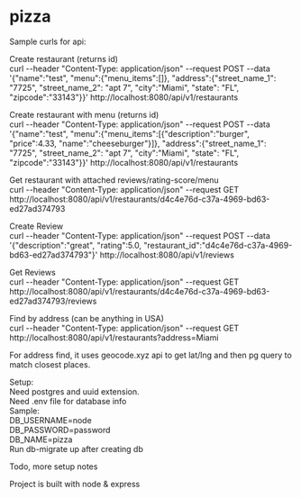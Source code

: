 # pizza

Sample curls for api:


Create restaurant (returns id)\
curl --header "Content-Type: application/json"   --request POST   --data '{"name":"test", "menu":{"menu_items":[]}, "address":{"street_name_1": "7725", "street_name_2": "apt 7", "city":"Miami", "state": "FL", "zipcode":"33143"}}'   http://localhost:8080/api/v1/restaurants 


Create restaurant with menu (returns id)\
curl --header "Content-Type: application/json"   --request POST   --data '{"name":"test", "menu":{"menu_items":[{"description":"burger", "price":4.33, "name":"cheeseburger"}]}, "address":{"street_name_1": "7725", "street_name_2": "apt 7", "city":"Miami", "state": "FL", "zipcode":"33143"}}'   http://localhost:8080/api/v1/restaurants 


Get restaurant with attached reviews/rating-score/menu\
curl --header "Content-Type: application/json"   --request GET   http://localhost:8080/api/v1/restaurants/d4c4e76d-c37a-4969-bd63-ed27ad374793 


Create Review\
curl --header "Content-Type: application/json"   --request POST   --data '{"description":"great", "rating":5.0, "restaurant_id":"d4c4e76d-c37a-4969-bd63-ed27ad374793"}'   http://localhost:8080/api/v1/reviews 


Get Reviews\
curl --header "Content-Type: application/json"   --request GET   http://localhost:8080/api/v1/restaurants/d4c4e76d-c37a-4969-bd63-ed27ad374793/reviews 


Find by address (can be anything in USA)\
curl --header "Content-Type: application/json"   --request GET   http://localhost:8080/api/v1/restaurants?address=Miami 

For address find, it uses geocode.xyz api to get lat/lng and then pg query to match closest places.

Setup:\
Need postgres and uuid extension.\
Need .env file for database info\
Sample:\
DB_USERNAME=node\
DB_PASSWORD=password\
DB_NAME=pizza\
Run db-migrate up after creating db

Todo, more setup notes

Project is built with node & express
